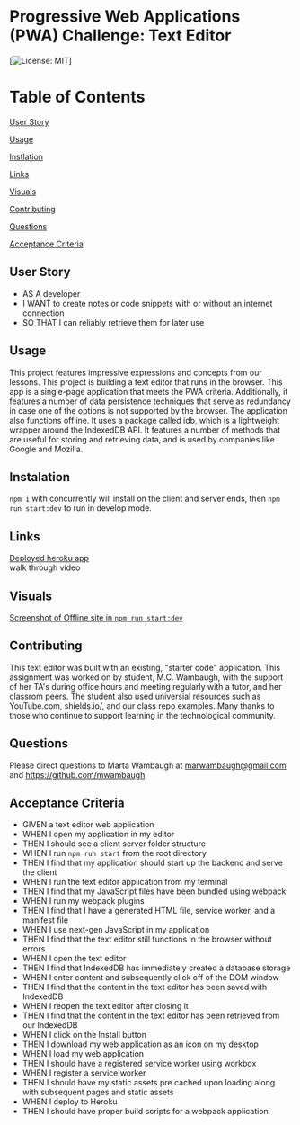 # Progressive Web Applications (PWA) Challenge: Text Editor
[![License: MIT](https://img.shields.io/badge/license-MIT-blue.svg)]

# Table of Contents 

[User Story](#User-Story)

[Usage](#Usage)

[Instlation](#Instalation)

[Links](#Links)

[Visuals](#visuals)

[Contributing](#contributing)

[Questions](#questions)

[Acceptance Criteria](#acceptance-criteria)


## User Story 
* AS A developer
* I WANT to create notes or code snippets with or without an internet connection
* SO THAT I can reliably retrieve them for later use

## Usage 
This project features impressive expressions and concepts from our lessons. This project is building a  text editor that runs in the browser. This app is a single-page application that meets the PWA criteria. Additionally, it features a number of data persistence techniques that serve as redundancy in case one of the options is not supported by the browser. The application also functions offline. It uses a package called idb, which is a lightweight wrapper around the IndexedDB API. It features a number of methods that are useful for storing and retrieving data, and is used by companies like Google and Mozilla.

## Instalation 
`npm i` with concurrently will install on the client and server ends, then `npm run start:dev` to run in develop mode. 
 
## Links
[Deployed heroku app](https://guarded-beach-61916.herokuapp.com/)  
walk through video   

## Visuals 
[Screenshot of Offline site in `npm run start:dev`](./photos/Screenshot%202023-04-27%20092036.jpg)

## Contributing 
This text editor was built with an existing, "starter code" application. This assignment was worked on by student, M.C. Wambaugh, with the support of her TA's during office hours and meeting regularly with a tutor, and her classrom peers. The student also used universial resources such as  YouTube.com, shields.io/, and our class repo examples. Many thanks to those who continue to support learning in the technological community.

## Questions 
Please direct questions to Marta Wambaugh at marwambaugh@gmail.com and https://github.com/mwambaugh 

## Acceptance Criteria 
* GIVEN a text editor web application
* WHEN I open my application in my editor
* THEN I should see a client server folder structure
* WHEN I run `npm run start` from the root directory
* THEN I find that my application should start up the backend and serve the client
* WHEN I run the text editor application from my terminal
* THEN I find that my JavaScript files have been bundled using webpack
* WHEN I run my webpack plugins
* THEN I find that I have a generated HTML file, service worker, and a manifest file
* WHEN I use next-gen JavaScript in my application
* THEN I find that the text editor still functions in the browser without errors
* WHEN I open the text editor
* THEN I find that IndexedDB has immediately created a database storage
* WHEN I enter content and subsequently click off of the DOM window
* THEN I find that the content in the text editor has been saved with IndexedDB
* WHEN I reopen the text editor after closing it
* THEN I find that the content in the text editor has been retrieved from our IndexedDB
* WHEN I click on the Install button
* THEN I download my web application as an icon on my desktop
* WHEN I load my web application
* THEN I should have a registered service worker using workbox
* WHEN I register a service worker
* THEN I should have my static assets pre cached upon loading along with subsequent pages and static assets
* WHEN I deploy to Heroku
* THEN I should have proper build scripts for a webpack application
